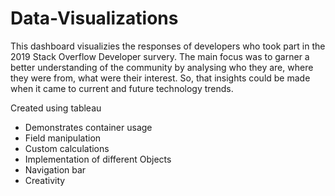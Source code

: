 # Data-Visualizations

This dashboard visualizies the responses of developers who took part in the 2019 Stack Overflow Developer survery. 
The main focus was to garner a better understanding of the community by analysing who they are, where they were from, what were their interest.
So, that insights could be made when it came to current and future technology trends.

Created using tableau 
- Demonstrates container usage
- Field manipulation
- Custom calculations
- Implementation of different Objects
- Navigation bar
- Creativity
